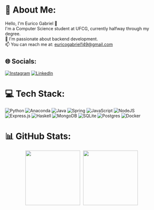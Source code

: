 # 💫 About Me:
Hello, I'm Eurico Gabriel 👋  <br>I'm a Computer Science student at UFCG, currently halfway through my degree.  <br>🌱 I'm passionate about backend development.  <br>📫 You can reach me at: euricogabriel149@gmail.com<br>

## 🌐 Socials:
[![Instagram](https://img.shields.io/badge/Instagram-%23E4405F.svg?logo=Instagram&logoColor=white)](https://instagram.com/eurico_gabriel149) [![LinkedIn](https://img.shields.io/badge/LinkedIn-%230077B5.svg?logo=linkedin&logoColor=white)](https://linkedin.com/in/eurico-gabriel-vasconcelos-pereira-352139247) 

# 💻 Tech Stack:
![Python](https://img.shields.io/badge/python-3670A0?style=for-the-badge&logo=python&logoColor=ffdd54) 
![Anaconda](https://img.shields.io/badge/Anaconda-%2344A833.svg?style=for-the-badge&logo=anaconda&logoColor=white) 
![Java](https://img.shields.io/badge/java-%23ED8B00.svg?style=for-the-badge&logo=openjdk&logoColor=white) 
![Spring](https://img.shields.io/badge/spring-%236DB33F.svg?style=for-the-badge&logo=spring&logoColor=white) 
![JavaScript](https://img.shields.io/badge/javascript-%23323330.svg?style=for-the-badge&logo=javascript&logoColor=%23F7DF1E) 
![NodeJS](https://img.shields.io/badge/node.js-6DA55F?style=for-the-badge&logo=node.js&logoColor=white) 
![Express.js](https://img.shields.io/badge/express.js-%23404d59.svg?style=for-the-badge&logo=express&logoColor=%2361DAFB)
![Haskell](https://img.shields.io/badge/Haskell-5e5086?style=for-the-badge&logo=haskell&logoColor=white) 
![MongoDB](https://img.shields.io/badge/MongoDB-%234ea94b.svg?style=for-the-badge&logo=mongodb&logoColor=white) 
![SQLite](https://img.shields.io/badge/sqlite-%2307405e.svg?style=for-the-badge&logo=sqlite&logoColor=white) 
![Postgres](https://img.shields.io/badge/postgres-%23316192.svg?style=for-the-badge&logo=postgresql&logoColor=white)
![Docker](https://img.shields.io/badge/docker-%230db7ed.svg?style=for-the-badge&logo=docker&logoColor=white)


# 📊 GitHub Stats:
<div style="display: flex; flex-wrap: wrap; gap: 10px; justify-content: center;">
  <img height="180em" src="https://github-readme-stats.vercel.app/api?username=Eurico149&theme=catppuccin_mocha&hide_border=false&include_all_commits=true&count_private=true" />
  <img height="180em" src="https://github-readme-stats.vercel.app/api/top-langs/?username=Eurico149&theme=catppuccin_mocha&hide_border=false&include_all_commits=true&count_private=true&layout=compact" />
</div>



